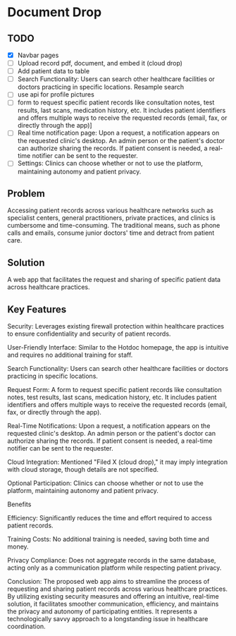 # Document Drop

## TODO

- [x] Navbar pages
- [ ] Upload record pdf, document, and embed it (cloud drop)
- [ ] Add patient data to table
- [ ] Search Functionality: Users can search other healthcare facilities or doctors practicing in specific locations. Resample search
- [ ] use api for profile pictures
- [ ] form to request specific patient records like consultation notes, test results, last scans, medication history, etc. It includes patient identifiers and offers multiple ways to receive the requested records (email, fax, or directly through the app)]
- [ ] Real time notification page: Upon a request, a notification appears on the requested clinic's desktop. An admin person or the patient's doctor can authorize sharing the records. If patient consent is needed, a real-time notifier can be sent to the requester.
- [ ] Settings: Clinics can choose whether or not to use the platform, maintaining autonomy and patient privacy.

## Problem

Accessing patient records across various healthcare networks such as specialist centers, general practitioners, private practices, and clinics is cumbersome and time-consuming. The traditional means, such as phone calls and emails, consume junior doctors' time and detract from patient care.

## Solution

A web app that facilitates the request and sharing of specific patient data across healthcare practices.

## Key Features

Security: Leverages existing firewall protection within healthcare practices to ensure confidentiality and security of patient records.

User-Friendly Interface: Similar to the Hotdoc homepage, the app is intuitive and requires no additional training for staff.

Search Functionality: Users can search other healthcare facilities or doctors practicing in specific locations.

Request Form: A form to request specific patient records like consultation notes, test results, last scans, medication history, etc. It includes patient identifiers and offers multiple ways to receive the requested records (email, fax, or directly through the app).

Real-Time Notifications: Upon a request, a notification appears on the requested clinic's desktop. An admin person or the patient's doctor can authorize sharing the records. If patient consent is needed, a real-time notifier can be sent to the requester.

Cloud Integration: Mentioned "Filed X (cloud drop)," it may imply integration with cloud storage, though details are not specified.

Optional Participation: Clinics can choose whether or not to use the platform, maintaining autonomy and patient privacy.

Benefits

Efficiency: Significantly reduces the time and effort required to access patient records.

Training Costs: No additional training is needed, saving both time and money.

Privacy Compliance: Does not aggregate records in the same database, acting only as a communication platform while respecting patient privacy.

Conclusion:
The proposed web app aims to streamline the process of requesting and sharing patient records across various healthcare practices. By utilizing existing security measures and offering an intuitive, real-time solution, it facilitates smoother communication, efficiency, and maintains the privacy and autonomy of participating entities. It represents a technologically savvy approach to a longstanding issue in healthcare coordination.
